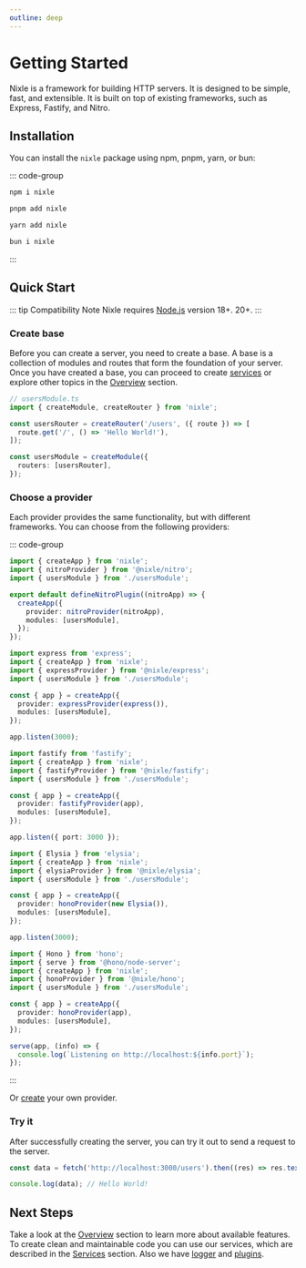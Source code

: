 ```yaml
---
outline: deep
---
```


# Getting Started

Nixle is a framework for building HTTP servers. It is designed to be simple, fast, and extensible. It is built on top of existing frameworks, such as Express, Fastify, and Nitro.

## Installation

You can install the `nixle` package using npm, pnpm, yarn, or bun:

::: code-group

```sh [npm]
npm i nixle
```

```sh [pnpm]
pnpm add nixle
```

```sh [yarn]
yarn add nixle
```

```sh [bun]
bun i nixle
```

:::

## Quick Start

::: tip Compatibility Note
Nixle requires [Node.js](https://nodejs.org/en/) version 18+. 20+.
:::

### Create base

Before you can create a server, you need to create a base. A base is a collection of modules and routes that form the foundation of your server. Once you have created a base, you can proceed to create [services](/overview/services) or explore other topics in the [Overview](/overview/app) section.

<!-- prettier-ignore-start -->
```ts
// usersModule.ts
import { createModule, createRouter } from 'nixle';

const usersRouter = createRouter('/users', ({ route }) => [
  route.get('/', () => 'Hello World!'),
]);

const usersModule = createModule({
  routers: [usersRouter],
});
```
<!-- prettier-ignore-end -->

### Choose a provider

Each provider provides the same functionality, but with different frameworks. You can choose from the following providers:

::: code-group

```ts [Nuxt]
import { createApp } from 'nixle';
import { nitroProvider } from '@nixle/nitro';
import { usersModule } from './usersModule';

export default defineNitroPlugin((nitroApp) => {
  createApp({
    provider: nitroProvider(nitroApp),
    modules: [usersModule],
  });
});
```

```ts [Express]
import express from 'express';
import { createApp } from 'nixle';
import { expressProvider } from '@nixle/express';
import { usersModule } from './usersModule';

const { app } = createApp({
  provider: expressProvider(express()),
  modules: [usersModule],
});

app.listen(3000);
```

```ts [Fastify]
import fastify from 'fastify';
import { createApp } from 'nixle';
import { fastifyProvider } from '@nixle/fastify';
import { usersModule } from './usersModule';

const { app } = createApp({
  provider: fastifyProvider(app),
  modules: [usersModule],
});

app.listen({ port: 3000 });
```

```ts [Elysia]
import { Elysia } from 'elysia';
import { createApp } from 'nixle';
import { elysiaProvider } from '@nixle/elysia';
import { usersModule } from './usersModule';

const { app } = createApp({
  provider: honoProvider(new Elysia()),
  modules: [usersModule],
});

app.listen(3000);
```

```ts [Hono]
import { Hono } from 'hono';
import { serve } from '@hono/node-server';
import { createApp } from 'nixle';
import { honoProvider } from '@nixle/hono';
import { usersModule } from './usersModule';

const { app } = createApp({
  provider: honoProvider(app),
  modules: [usersModule],
});

serve(app, (info) => {
  console.log(`Listening on http://localhost:${info.port}`);
});
```

:::

Or [create](/providers/custom) your own provider.

### Try it

After successfully creating the server, you can try it out to send a request to the server.

```ts
const data = fetch('http://localhost:3000/users').then((res) => res.text());

console.log(data); // Hello World!
```

## Next Steps

Take a look at the [Overview](/overview/app) section to learn more about available features. To create clean and maintainable code you can use our services, which are described in the [Services](/overview/services) section. Also we have [logger](/overview/logger) and [plugins](/plugins/custom).
